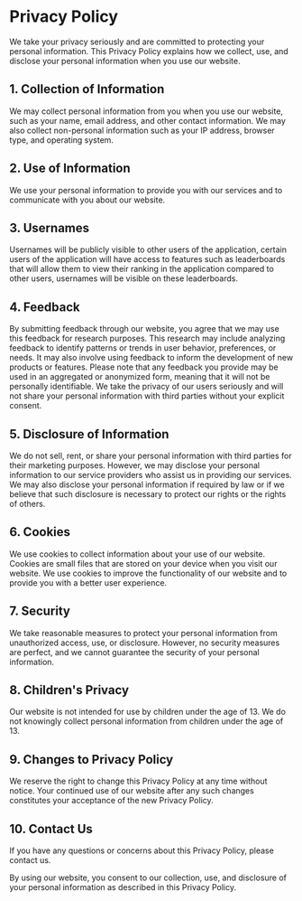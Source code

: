 # Privacy Policy

We take your privacy seriously and are committed to protecting your personal information. This Privacy Policy explains how we collect, use, and disclose your personal information when you use our website.

## 1. Collection of Information
We may collect personal information from you when you use our website, such as your name, email address, and other contact information. We may also collect non-personal information such as your IP address, browser type, and operating system.

## 2. Use of Information
We use your personal information to provide you with our services and to communicate with you about our website.

<h2 id="usernames">3. Usernames</h2>
<p>Usernames will be publicly visible to other users of the application, certain users of the application will have access to features such as leaderboards that will allow them to view their ranking in the application compared to other users, usernames will be visible on these leaderboards.</p>

## 4. Feedback

By submitting feedback through our website, you agree that we may use this feedback for research purposes. This research may include analyzing feedback to identify patterns or trends in user behavior, preferences, or needs. It may also involve using feedback to inform the development of new products or features.
Please note that any feedback you provide may be used in an aggregated or anonymized form, meaning that it will not be personally identifiable. We take the privacy of our users seriously and will not share your personal information with third parties without your explicit consent.

## 5. Disclosure of Information
We do not sell, rent, or share your personal information with third parties for their marketing purposes. However, we may disclose your personal information to our service providers who assist us in providing our services. We may also disclose your personal information if required by law or if we believe that such disclosure is necessary to protect our rights or the rights of others.

## 6. Cookies
We use cookies to collect information about your use of our website. Cookies are small files that are stored on your device when you visit our website. We use cookies to improve the functionality of our website and to provide you with a better user experience.

## 7. Security
We take reasonable measures to protect your personal information from unauthorized access, use, or disclosure. However, no security measures are perfect, and we cannot guarantee the security of your personal information.

## 8. Children's Privacy
Our website is not intended for use by children under the age of 13. We do not knowingly collect personal information from children under the age of 13.

## 9. Changes to Privacy Policy
We reserve the right to change this Privacy Policy at any time without notice. Your continued use of our website after any such changes constitutes your acceptance of the new Privacy Policy.

## 10. Contact Us
If you have any questions or concerns about this Privacy Policy, please contact us.

By using our website, you consent to our collection, use, and disclosure of your personal information as described in this Privacy Policy.
